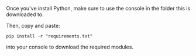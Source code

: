 Once you've install Python, make sure to use the console in the folder this is downloaded to.

Then, copy and paste:
```
pip install -r "requirements.txt"
```
into your console to download the required modules.

